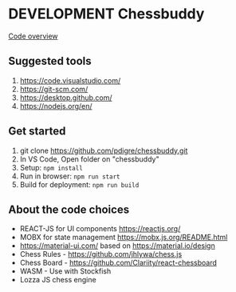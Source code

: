 # DEVELOPMENT Chessbuddy

[Code overview](overview.md)

## Suggested tools

1. https://code.visualstudio.com/
2. https://git-scm.com/
3. https://desktop.github.com/
4. https://nodejs.org/en/

## Get started

1. git clone https://github.com/pdigre/chessbuddy.git
2. In VS Code, Open folder on "chessbuddy"
3. Setup: `npm install`
4. Run in browser: `npm run start`
5. Build for deployment: `npm run build`

## About the code choices

* REACT-JS for UI components https://reactjs.org/
* MOBX for state management https://mobx.js.org/README.html
* https://material-ui.com/ based on https://material.io/design
* Chess Rules - https://github.com/jhlywa/chess.js
* Chess Board - https://github.com/Clariity/react-chessboard
* WASM - Use with Stockfish
* Lozza JS chess engine


